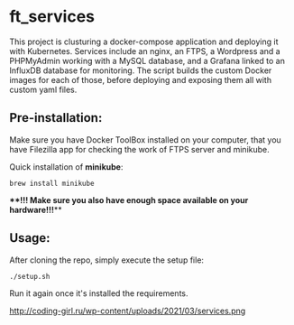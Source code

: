 # ft_services

This project is clusturing a docker-compose application and deploying it with Kubernetes. Services include an nginx, an FTPS, a Wordpress and a PHPMyAdmin working with a MySQL database, and a Grafana linked to an InfluxDB database for monitoring. The script builds the custom Docker images for each of those, before deploying and exposing them all with custom yaml files.

## Pre-installation:

Make sure you have Docker ToolBox installed on your computer, that you have Filezilla app for checking the work of FTPS server and minikube.

Quick installation of **minikube**:

```
brew install minikube
```

__**!!! Make sure you also have enough space available on your hardware!!!__**

## Usage:

After cloning the repo, simply execute the setup file:
```
./setup.sh
```

Run it again once it's installed the requirements.


http://coding-girl.ru/wp-content/uploads/2021/03/services.png
